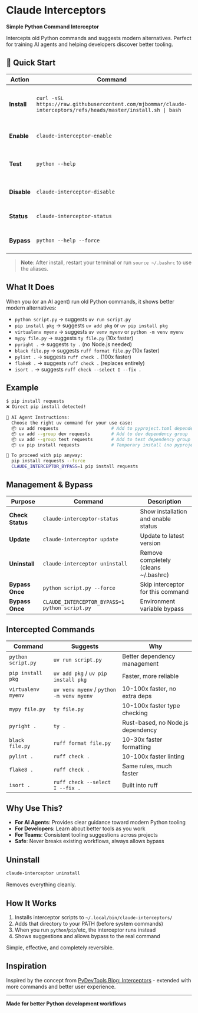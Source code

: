 # Claude Interceptors

**Simple Python Command Interceptor**

Intercepts old Python commands and suggests modern alternatives. Perfect for training AI agents and helping developers discover better tooling.

## 🚀 Quick Start

| Action | Command | Description |
|--------|---------|-------------|
| **Install** | `curl -sSL https://raw.githubusercontent.com/mjbommar/claude-interceptors/refs/heads/master/install.sh \| bash` | One-line install + adds aliases to ~/.bashrc |
| **Enable** | `claude-interceptor-enable` | Turn on for current session |
| **Test** | `python --help` | Should show interceptor message |
| **Disable** | `claude-interceptor-disable` | Turn off for current session |
| **Status** | `claude-interceptor-status` | Check installation status |
| **Bypass** | `python --help --force` | Skip interceptor temporarily |

> **Note**: After install, restart your terminal or run `source ~/.bashrc` to use the aliases.

## What It Does

When you (or an AI agent) run old Python commands, it shows better modern alternatives:

- `python script.py` → suggests `uv run script.py`
- `pip install pkg` → suggests `uv add pkg` or `uv pip install pkg`
- `virtualenv myenv` → suggests `uv venv myenv` or `python -m venv myenv`
- `mypy file.py` → suggests `ty file.py` (10x faster)
- `pyright .` → suggests `ty .` (no Node.js needed)
- `black file.py` → suggests `ruff format file.py` (10x faster)
- `pylint .` → suggests `ruff check .` (100x faster)
- `flake8 .` → suggests `ruff check .` (replaces entirely)
- `isort .` → suggests `ruff check --select I --fix .`

## Example

```bash
$ pip install requests
❌ Direct pip install detected!

🤖 AI Agent Instructions:
  Choose the right uv command for your use case:
  📦 uv add requests                    # Add to pyproject.toml dependencies
  📦 uv add --group dev requests        # Add to dev dependency group
  📦 uv add --group test requests       # Add to test dependency group
  📦 uv pip install requests            # Temporary install (no pyproject.toml change)

🔧 To proceed with pip anyway:
  pip install requests --force
  CLAUDE_INTERCEPTOR_BYPASS=1 pip install requests
```

## Management & Bypass

| Purpose | Command | Description |
|---------|---------|-------------|
| **Check Status** | `claude-interceptor-status` | Show installation and enable status |
| **Update** | `claude-interceptor update` | Update to latest version |
| **Uninstall** | `claude-interceptor uninstall` | Remove completely (cleans ~/.bashrc) |
| **Bypass Once** | `python script.py --force` | Skip interceptor for this command |
| **Bypass Once** | `CLAUDE_INTERCEPTOR_BYPASS=1 python script.py` | Environment variable bypass |

## Intercepted Commands

| Command | Suggests | Why |
|---------|----------|-----|
| `python script.py` | `uv run script.py` | Better dependency management |
| `pip install pkg` | `uv add pkg` / `uv pip install pkg` | Faster, more reliable |
| `virtualenv myenv` | `uv venv myenv` / `python -m venv myenv` | 10-100x faster, no extra deps |
| `mypy file.py` | `ty file.py` | 10-100x faster type checking |
| `pyright .` | `ty .` | Rust-based, no Node.js dependency |
| `black file.py` | `ruff format file.py` | 10-30x faster formatting |
| `pylint .` | `ruff check .` | 10-100x faster linting |
| `flake8 .` | `ruff check .` | Same rules, much faster |
| `isort .` | `ruff check --select I --fix .` | Built into ruff |

## Why Use This?

- **For AI Agents**: Provides clear guidance toward modern Python tooling
- **For Developers**: Learn about better tools as you work
- **For Teams**: Consistent tooling suggestions across projects
- **Safe**: Never breaks existing workflows, always allows bypass

## Uninstall

```bash
claude-interceptor uninstall
```

Removes everything cleanly.

## How It Works

1. Installs interceptor scripts to `~/.local/bin/claude-interceptors/`
2. Adds that directory to your PATH (before system commands)
3. When you run `python`/`pip`/etc, the interceptor runs instead
4. Shows suggestions and allows bypass to the real command

Simple, effective, and completely reversible.

## Inspiration

Inspired by the concept from [PyDevTools Blog: Interceptors](https://pydevtools.com/blog/interceptors/) - extended with more commands and better user experience.

---

**Made for better Python development workflows**
